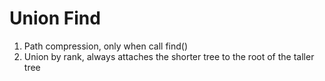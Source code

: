# Union Find

1. Path compression, only when call find()
2. Union by rank, always attaches the shorter tree to the root of the taller tree
